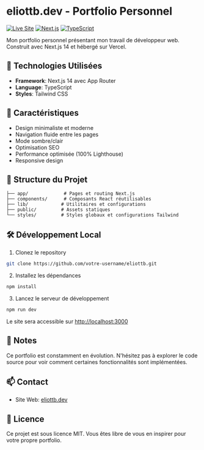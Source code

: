 # eliottb.dev - Portfolio Personnel

[![Live Site](https://img.shields.io/badge/live-eliottb.dev-blue)](https://eliottb.dev)
[![Next.js](https://img.shields.io/badge/Next.js-14-black)](https://nextjs.org/)
[![TypeScript](https://img.shields.io/badge/TypeScript-blue)](https://www.typescriptlang.org/)

Mon portfolio personnel présentant mon travail de développeur web. Construit avec Next.js 14 et hébergé sur Vercel.

## 🚀 Technologies Utilisées

- **Framework**: Next.js 14 avec App Router
- **Language**: TypeScript
- **Styles**: Tailwind CSS

## 🎯 Caractéristiques

- Design minimaliste et moderne
- Navigation fluide entre les pages
- Mode sombre/clair
- Optimisation SEO
- Performance optimisée (100% Lighthouse)
- Responsive design

## 📁 Structure du Projet

```
├── app/             # Pages et routing Next.js
├── components/      # Composants React réutilisables
├── lib/            # Utilitaires et configurations
├── public/         # Assets statiques
└── styles/         # Styles globaux et configurations Tailwind
```

## 🛠 Développement Local

1. Clonez le repository
```bash
git clone https://github.com/votre-username/eliottb.git
```

2. Installez les dépendances
```bash
npm install
```

3. Lancez le serveur de développement
```bash
npm run dev
```

Le site sera accessible sur [http://localhost:3000](http://localhost:3000)

## 📝 Notes

Ce portfolio est constamment en évolution. N'hésitez pas à explorer le code source pour voir comment certaines fonctionnalités sont implémentées.

## 📫 Contact

- Site Web: [eliottb.dev](https://eliottb.dev)

## 📄 Licence

Ce projet est sous licence MIT. Vous êtes libre de vous en inspirer pour votre propre portfolio.